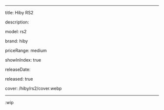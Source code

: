
---

title: Hiby RS2

description: 

model: rs2

brand: hiby

priceRange: medium

showInIndex: true

releaseDate: 

released: true

cover: /hiby/rs2/cover.webp


---

:wip